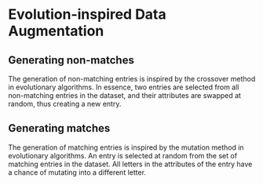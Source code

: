 # Evolution-inspired Data Augmentation 

## Generating non-matches
The generation of non-matching entries is inspired by the crossover method in evolutionary algorithms. In essence, two entries are selected from all non-matching entries in the dataset, and their attributes are swapped at random, thus creating a new entry.

## Generating matches
The generation of matching entries is inspired by the mutation method in evolutionary algorithms. An entry is selected at random from the set of matching entries in the dataset. All letters in the attributes of the entry have a chance of mutating into a different letter.